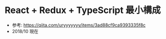 # React + Redux + TypeScript 最小構成

- 参考: <https://qiita.com/uryyyyyyy/items/3ad88cf9ca9393335f8c>
- 2018/10 現在

